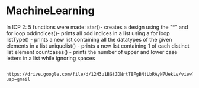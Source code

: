 # MachineLearning

In ICP 2: 5 functions were made: 
          star()- creates a design using the "*" and for loop
          oddindices()- prints all odd indices in a list using a for loop
          listType() - prints a new list containing all the datatypes of the given elements in a list
          uniquelist() - prints a new list containing 1 of each distinct list element
          countcases() - prints the number of upper and lower case letters in a list while ignoring spaces

          https://drive.google.com/file/d/12M3u1BGtJDNrtT8FgBNtLbRAyN7UekLv/view?usp=gmail

